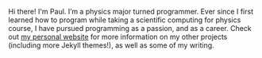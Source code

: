 <!---
---
layout: demo_post
title: "About the Author"
author: "Paul Le"
categories: facts
tags: [sample]
image: cuba-2.jpg
---
-->


Hi there! I'm Paul. I’m a physics major turned programmer. Ever since I first learned how to program while taking a scientific computing for physics course, I have pursued programming as a passion, and as a career. Check out [my personal website](https://www.lenpaul.com/) for more information on my other projects (including more Jekyll themes!), as well as some of my writing.
